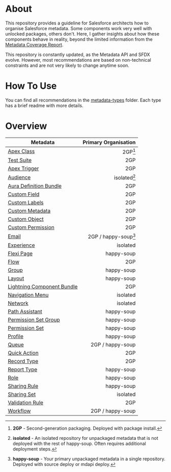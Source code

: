 # About

This repository provides a guideline for Salesforce architects how to organise Salesforce metadata. Some components work very well with unlocked packages, others don't.
Here, I gather insights about how these components behave in reality, beyond the limited information from the [Metadata Coverage Report](https://mdcoverage.secure.force.com/docs/metadata-coverage).

This repository is constantly updated, as the Metadata API and SFDX evolve. However, most recommendations are based on non-technical constraints and are not very likely to change anytime soon.

# How To Use

You can find all recommendations in the [metadata-types](metadata-types) folder. Each type has a brief readme with more details.

# Overview

| Metadata                                                                   | Primary Organisation |
| -------------------------------------------------------------------------- | -------------------: |
| [Apex Class](metadata-types/apex-class.md)                                 |              2GP[^1] |
| [Test Suite](metadata-types/apex-test-suite.md)                            |                  2GP |
| [Apex Trigger](metadata-types/apex-trigger.md)                             |                  2GP |
| [Audience](metadata-types/audience.md)                                     |         isolated[^3] |
| [Aura Definition Bundle](metadata-types/aura-definition-bundle.md)         |                  2GP |
| [Custom Field](metadata-types/custom-field.md)                             |                  2GP |
| [Custom Labels](metadata-types/custom-labels.md)                           |                  2GP |
| [Custom Metadata](metadata-types/custom-metadata.md)                       |                  2GP |
| [Custom Object](metadata-types/custom-object.md)                           |                  2GP |
| [Custom Permission](metadata-types/custom-permission.md)                   |                  2GP |
| [Email](metadata-types/email.md)                                           | 2GP / happy-soup[^2] |
| [Experience](metadata-types/experience.md)                                 |             isolated |
| [Flexi Page](metadata-types/flexi-page.md)                                 |           happy-soup |
| [Flow](metadata-types/flow.md)                                             |                  2GP |
| [Group](metadata-types/group.md)                                           |           happy-soup |
| [Layout](metadata-types/layout.md)                                         |           happy-soup |
| [Lightning Component Bundle](metadata-types/lightning-component-bundle.md) |                  2GP |
| [Navigation Menu](metadata-types/navigation-menu.md)                       |             isolated |
| [Network](metadata-types/network.md)                                       |             isolated |
| [Path Assistant](metadata-types/path-assistant.md)                         |           happy-soup |
| [Permission Set Group](metadata-types/permission-set-group.md)             |           happy-soup |
| [Permission Set](metadata-types/permission-set.md)                         |           happy-soup |
| [Profile](metadata-types/profile.md)                                       |           happy-soup |
| [Queue](metadata-types/queue.md)                                           |     2GP / happy-soup |
| [Quick Action](metadata-types/quick-action.md)                             |                  2GP |
| [Record Type](metadata-types/record-type.md)                               |                  2GP |
| [Report Type](metadata-types/report-type.md)                               |           happy-soup |
| [Role](metadata-types/role.md)                                             |           happy-soup |
| [Sharing Rule](metadata-types/sharing-rule.md)                             |           happy-soup |
| [Sharing Set](metadata-types/sharing-set.md)                               |             isolated |
| [Validation Rule](metadata-types/validation-rule.md)                       |                  2GP |
| [Workflow](metadata-types/workflow.md)                                     |     2GP / happy-soup |

[^1]: **2GP** - Second-generation packaging. Deployed with package install.
[^2]: **happy-soup** - Your primary unpackaged metadata in a single repository. Deployed with source deploy or mdapi deploy.
[^3]: **isolated** - An isolated repository for unpackaged metadata that is not deployed with the rest of happy-soup. Often requires additional deployment steps.
